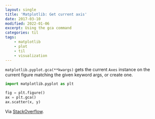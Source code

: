 ```yaml
---
layout: single
title: 'Matplotlib: Get current axis'
date: 2017-03-10
modified: 2022-01-06
excerpt: Using the gca command
categories: til
tags:
    - matplotlib
    - plot
    - til
    - visualization
---
```


`matplotlib.pyplot.gca(**kwargs)` gets the current `Axes` instance on the current
figure matching the given keyword args, or create one.

```python
import matplotlib.pyplot as plt

fig = plt.figure()
ax = plt.gca()
ax.scatter(x, y)
```

Via [StackOverflow](http://stackoverflow.com/a/18774741/1257318).
